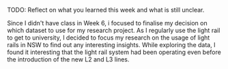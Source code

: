 TODO: Reflect on what you learned this week and what is still unclear.

Since I didn't have class in Week 6, i focused to finalise my decision on which dataset to use for my research project. As I regularly use the light rail to get to university, I decided to focus my research on the usage of light rails in NSW to find out any interesting insights. While exploring the data, I found it interesting that the light rail system had been operating even before the introduction of the new L2 and L3 lines.
